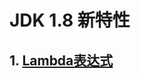 # JDK 1.8 新特性
## 1. [Lambda表达式](https://github.com/SelfImprove/java8-demo/wiki/Lambda%E8%A1%A8%E8%BE%BE%E5%BC%8F)
